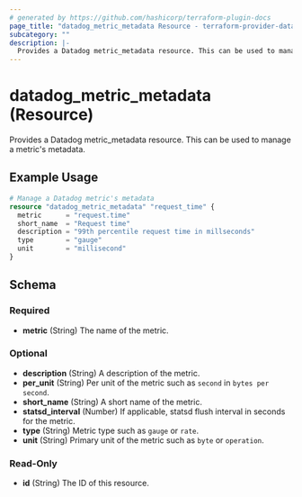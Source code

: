 ```yaml
---
# generated by https://github.com/hashicorp/terraform-plugin-docs
page_title: "datadog_metric_metadata Resource - terraform-provider-datadog"
subcategory: ""
description: |-
  Provides a Datadog metric_metadata resource. This can be used to manage a metric's metadata.
---
```


# datadog_metric_metadata (Resource)

Provides a Datadog metric_metadata resource. This can be used to manage a metric's metadata.

## Example Usage

```terraform
# Manage a Datadog metric's metadata
resource "datadog_metric_metadata" "request_time" {
  metric      = "request.time"
  short_name  = "Request time"
  description = "99th percentile request time in millseconds"
  type        = "gauge"
  unit        = "millisecond"
}
```

<!-- schema generated by tfplugindocs -->
## Schema

### Required

- **metric** (String) The name of the metric.

### Optional

- **description** (String) A description of the metric.
- **per_unit** (String) Per unit of the metric such as `second` in `bytes per second`.
- **short_name** (String) A short name of the metric.
- **statsd_interval** (Number) If applicable, statsd flush interval in seconds for the metric.
- **type** (String) Metric type such as `gauge` or `rate`.
- **unit** (String) Primary unit of the metric such as `byte` or `operation`.

### Read-Only

- **id** (String) The ID of this resource.
